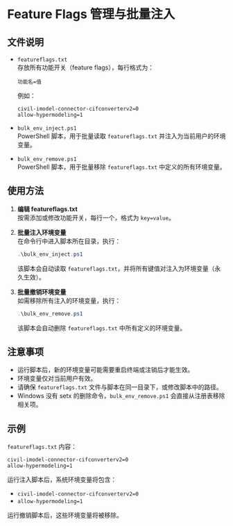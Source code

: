 # Feature Flags 管理与批量注入

## 文件说明

- `featureflags.txt`  
  存放所有功能开关（feature flags），每行格式为：  
  ```
  功能名=值
  ```
  例如：
  ```
  civil-imodel-connector-cifconverterv2=0
  allow-hypermodeling=1
  ```

- `bulk_env_inject.ps1`  
  PowerShell 脚本，用于批量读取 `featureflags.txt` 并注入为当前用户的环境变量。

- `bulk_env_remove.ps1`  
  PowerShell 脚本，用于批量移除 `featureflags.txt` 中定义的所有环境变量。

## 使用方法

1. **编辑 featureflags.txt**  
   按需添加或修改功能开关，每行一个，格式为 `key=value`。

2. **批量注入环境变量**  
   在命令行中进入脚本所在目录，执行：
   ```powershell
   .\bulk_env_inject.ps1
   ```
   该脚本会自动读取 `featureflags.txt`，并将所有键值对注入为环境变量（永久生效）。

3. **批量撤销环境变量**  
   如需移除所有注入的环境变量，执行：
   ```powershell
   .\bulk_env_remove.ps1
   ```
   该脚本会自动删除 `featureflags.txt` 中所有定义的环境变量。

## 注意事项

- 运行脚本后，新的环境变量可能需要重启终端或注销后才能生效。
- 环境变量仅对当前用户有效。
- 请确保 `featureflags.txt` 文件与脚本在同一目录下，或修改脚本中的路径。
- Windows 没有 setx 的删除命令，`bulk_env_remove.ps1` 会直接从注册表移除相关项。

## 示例

`featureflags.txt` 内容：
```
civil-imodel-connector-cifconverterv2=0
allow-hypermodeling=1
```

运行注入脚本后，系统环境变量将包含：
- `civil-imodel-connector-cifconverterv2=0`
- `allow-hypermodeling=1`

运行撤销脚本后，这些环境变量将被移除。